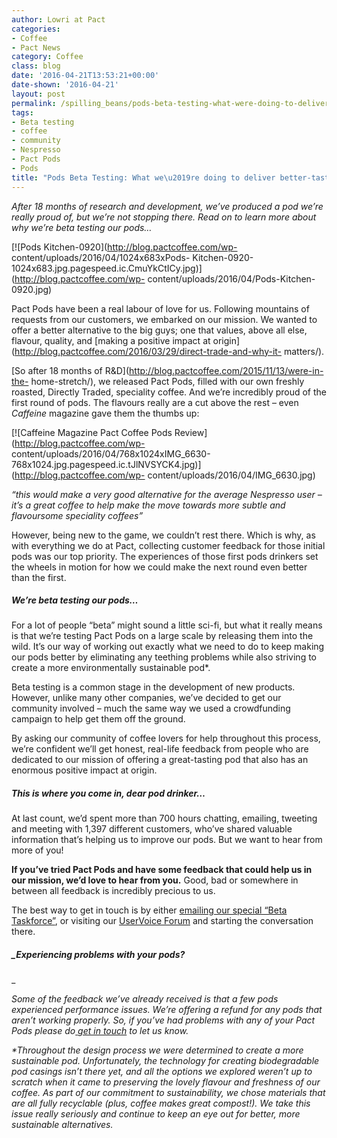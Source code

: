 ```yaml
---
author: Lowri at Pact
categories:
- Coffee
- Pact News
category: Coffee
class: blog
date: '2016-04-21T13:53:21+00:00'
date-shown: '2016-04-21'
layout: post
permalink: /spilling_beans/pods-beta-testing-what-were-doing-to-deliver-better-tasting-pods
tags:
- Beta testing
- coffee
- community
- Nespresso
- Pact Pods
- Pods
title: "Pods Beta Testing: What we\u2019re doing to deliver better-tasting pods"
---
```


_After 18 months of research and development, we’ve produced a pod we’re
really proud of, but we’re not stopping there. Read on to learn more about why
we’re beta testing our pods…_

[![Pods Kitchen-0920](http://blog.pactcoffee.com/wp-
content/uploads/2016/04/1024x683xPods-
Kitchen-0920-1024x683.jpg.pagespeed.ic.CmuYkCtICy.jpg)](http://blog.pactcoffee.com/wp-
content/uploads/2016/04/Pods-Kitchen-0920.jpg)

Pact Pods have been a real labour of love for us. Following mountains of
requests from our customers, we embarked on our mission. We wanted to offer a
better alternative to the big guys; one that values, above all else, flavour,
quality, and [making a positive impact at
origin](http://blog.pactcoffee.com/2016/03/29/direct-trade-and-why-it-
matters/).

[So after 18 months of R&D](http://blog.pactcoffee.com/2015/11/13/were-in-the-
home-stretch/), we released Pact Pods, filled with our own freshly roasted,
Directly Traded, speciality coffee. And we’re incredibly proud of the first
round of pods. The flavours really are a cut above the rest – even _Caffeine_
magazine gave them the thumbs up:

[![Caffeine Magazine Pact Coffee Pods Review](http://blog.pactcoffee.com/wp-
content/uploads/2016/04/768x1024xIMG_6630-768x1024.jpg.pagespeed.ic.tJlNVSYCK4.jpg)](http://blog.pactcoffee.com/wp-
content/uploads/2016/04/IMG_6630.jpg)

_“this would make a very good alternative for the average Nespresso user –
it’s a great coffee to help make the move towards more subtle and flavoursome
speciality coffees”_

However, being new to the game, we couldn’t rest there. Which is why, as with
everything we do at Pact, collecting customer feedback for those initial pods
was our top priority. The experiences of those first pods drinkers set the
wheels in motion for how we could make the next round even better than the
first.

##### We’re beta testing our pods…

For a lot of people “beta” might sound a little sci-fi, but what it really
means is that we’re testing Pact Pods on a large scale by releasing them into
the wild. It’s our way of working out exactly what we need to do to keep
making our pods better by eliminating any teething problems while also
striving to create a more environmentally sustainable pod*.

Beta testing is a common stage in the development of new products. However,
unlike many other companies, we’ve decided to get our community involved –
much the same way we used a crowdfunding campaign to help get them off the
ground.

By asking our community of coffee lovers for help throughout this process,
we’re confident we’ll get honest, real-life feedback from people who are
dedicated to our mission of offering a great-tasting pod that also has an
enormous positive impact at origin.

##### This is where you come in, dear pod drinker…

At last count, we’d spent more than 700 hours chatting, emailing, tweeting and
meeting with 1,397 different customers, who’ve shared valuable information
that’s helping us to improve our pods. But we want to hear from more of you!

**If you’ve tried Pact Pods and have some feedback that could help us in our
mission, we’d love to hear from you.** Good, bad or somewhere in between all
feedback is incredibly precious to us.

The best way to get in touch is by either [emailing our special “Beta
Taskforce”](mailto:beta@pactcoffee.com), or visiting our [UserVoice
Forum](https://pactcoffee.uservoice.com/forums/361233-pact-pods-beta-feedback)
and starting the conversation there.

##### _Experiencing problems with your pods?  
_

_Some of the feedback we’ve already received is that a few pods experienced
performance issues. We’re offering a refund for any pods that aren’t working
properly. So, if you’ve had problems with any of your Pact Pods please do_[
_get in touch_](mailto:ahoy@pactcoffee.com) _to let us know._

_*Throughout the design process we were determined to create a more
sustainable pod. Unfortunately, the technology for creating biodegradable pod
casings isn’t there yet, and all the options we explored weren’t up to scratch
when it came to preserving the lovely flavour and freshness of our coffee. As
part of our commitment to sustainability, we chose materials that are all
fully recyclable (plus, coffee makes great compost!). We take this issue
really seriously and continue to keep an eye out for better, more sustainable
alternatives._